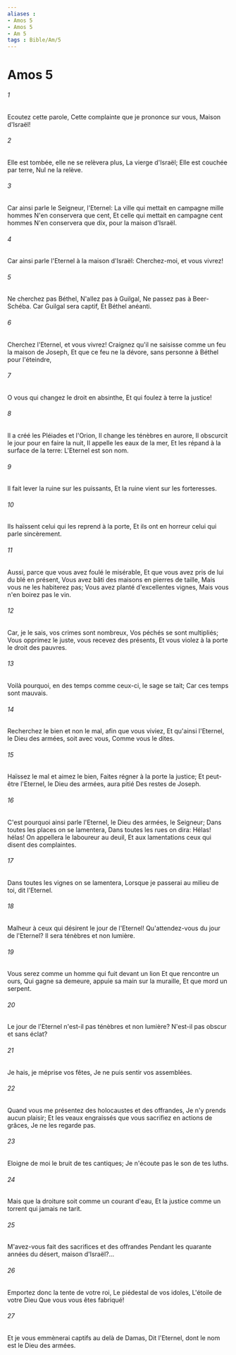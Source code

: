 ```yaml
---
aliases : 
- Amos 5
- Amos 5
- Am 5
tags : Bible/Am/5
---
```


# Amos 5

###### 1
Ecoutez cette parole, Cette complainte que je prononce sur vous, Maison d'Israël!
###### 2
Elle est tombée, elle ne se relèvera plus, La vierge d'Israël; Elle est couchée par terre, Nul ne la relève.
###### 3
Car ainsi parle le Seigneur, l'Eternel: La ville qui mettait en campagne mille hommes N'en conservera que cent, Et celle qui mettait en campagne cent hommes N'en conservera que dix, pour la maison d'Israël.
###### 4
Car ainsi parle l'Eternel à la maison d'Israël: Cherchez-moi, et vous vivrez!
###### 5
Ne cherchez pas Béthel, N'allez pas à Guilgal, Ne passez pas à Beer-Schéba. Car Guilgal sera captif, Et Béthel anéanti.
###### 6
Cherchez l'Eternel, et vous vivrez! Craignez qu'il ne saisisse comme un feu la maison de Joseph, Et que ce feu ne la dévore, sans personne à Béthel pour l'éteindre,
###### 7
O vous qui changez le droit en absinthe, Et qui foulez à terre la justice!
###### 8
Il a créé les Pléiades et l'Orion, Il change les ténèbres en aurore, Il obscurcit le jour pour en faire la nuit, Il appelle les eaux de la mer, Et les répand à la surface de la terre: L'Eternel est son nom.
###### 9
Il fait lever la ruine sur les puissants, Et la ruine vient sur les forteresses.
###### 10
Ils haïssent celui qui les reprend à la porte, Et ils ont en horreur celui qui parle sincèrement.
###### 11
Aussi, parce que vous avez foulé le misérable, Et que vous avez pris de lui du blé en présent, Vous avez bâti des maisons en pierres de taille, Mais vous ne les habiterez pas; Vous avez planté d'excellentes vignes, Mais vous n'en boirez pas le vin.
###### 12
Car, je le sais, vos crimes sont nombreux, Vos péchés se sont multipliés; Vous opprimez le juste, vous recevez des présents, Et vous violez à la porte le droit des pauvres.
###### 13
Voilà pourquoi, en des temps comme ceux-ci, le sage se tait; Car ces temps sont mauvais.
###### 14
Recherchez le bien et non le mal, afin que vous viviez, Et qu'ainsi l'Eternel, le Dieu des armées, soit avec vous, Comme vous le dites.
###### 15
Haïssez le mal et aimez le bien, Faites régner à la porte la justice; Et peut-être l'Eternel, le Dieu des armées, aura pitié Des restes de Joseph.
###### 16
C'est pourquoi ainsi parle l'Eternel, le Dieu des armées, le Seigneur; Dans toutes les places on se lamentera, Dans toutes les rues on dira: Hélas! hélas! On appellera le laboureur au deuil, Et aux lamentations ceux qui disent des complaintes.
###### 17
Dans toutes les vignes on se lamentera, Lorsque je passerai au milieu de toi, dit l'Eternel.
###### 18
Malheur à ceux qui désirent le jour de l'Eternel! Qu'attendez-vous du jour de l'Eternel? Il sera ténèbres et non lumière.
###### 19
Vous serez comme un homme qui fuit devant un lion Et que rencontre un ours, Qui gagne sa demeure, appuie sa main sur la muraille, Et que mord un serpent.
###### 20
Le jour de l'Eternel n'est-il pas ténèbres et non lumière? N'est-il pas obscur et sans éclat?
###### 21
Je hais, je méprise vos fêtes, Je ne puis sentir vos assemblées.
###### 22
Quand vous me présentez des holocaustes et des offrandes, Je n'y prends aucun plaisir; Et les veaux engraissés que vous sacrifiez en actions de grâces, Je ne les regarde pas.
###### 23
Eloigne de moi le bruit de tes cantiques; Je n'écoute pas le son de tes luths.
###### 24
Mais que la droiture soit comme un courant d'eau, Et la justice comme un torrent qui jamais ne tarit.
###### 25
M'avez-vous fait des sacrifices et des offrandes Pendant les quarante années du désert, maison d'Israël?...
###### 26
Emportez donc la tente de votre roi, Le piédestal de vos idoles, L'étoile de votre Dieu Que vous vous êtes fabriqué!
###### 27
Et je vous emmènerai captifs au delà de Damas, Dit l'Eternel, dont le nom est le Dieu des armées.
